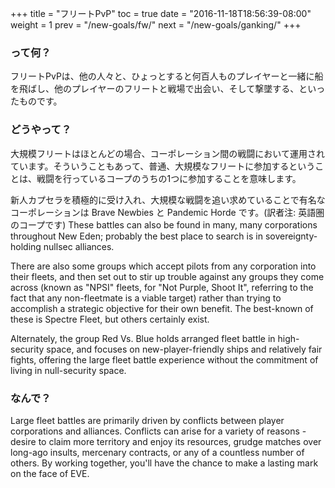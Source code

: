 +++ title = "フリートPvP" toc = true date = "2016-11-18T18:56:39-08:00" weight = 1 prev = "/new-goals/fw/" next = "/new-goals/ganking/" +++

### って何？

フリートPvPは、他の人々と、ひょっとすると何百人ものプレイヤーと一緒に船を飛ばし、他のプレイヤーのフリートと戦場で出会い、そして撃墜する、といったものです。

### どうやって？

大規模フリートはほとんどの場合、コーポレーション間の戦闘において運用されています。そういうこともあって、普通、大規模なフリートに参加するということは、戦闘を行っているコープのうちの1つに参加することを意味します。

新人カプセラを積極的に受け入れ、大規模な戦闘を追い求めていることで有名なコーポレーションは Brave Newbies と Pandemic Horde です。(訳者注: 英語圏のコープです) These battles can also be found in many, many corporations throughout New Eden; probably the best place to search is in sovereignty-holding nullsec alliances.

There are also some groups which accept pilots from any corporation into their fleets, and then set out to stir up trouble against any groups they come across (known as "NPSI" fleets, for "Not Purple, Shoot It", referring to the fact that any non-fleetmate is a viable target) rather than trying to accomplish a strategic objective for their own benefit. The best-known of these is Spectre Fleet, but others certainly exist.

Alternately, the group Red Vs. Blue holds arranged fleet battle in high-security space, and focuses on new-player-friendly ships and relatively fair fights, offering the large fleet battle experience without the commitment of living in null-security space.

### なんで？

Large fleet battles are primarily driven by conflicts between player corporations and alliances. Conflicts can arise for a variety of reasons - desire to claim more territory and enjoy its resources, grudge matches over long-ago insults, mercenary contracts, or any of a countless number of others. By working together, you'll have the chance to make a lasting mark on the face of EVE.